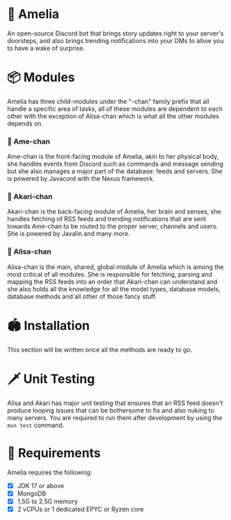 # 🍏 Amelia
An open-source Discord bot that brings story updates right to your server's doorsteps, and also brings trending notifications 
into your DMs to allow you to have a wake of surprise.

# 📦 Modules
Amelia has three child-modules under the "-chan" family prefix that all handle a specific area of tasks, 
all of these modules are dependent to each other with the exception of Alisa-chan which is what all the other modules 
depends on.

### 🍓 Ame-chan
Ame-chan is the front-facing module of Amelia, akin to her physical body, she handles events from Discord such as 
commands and message sending but she also manages a major part of the database: feeds and servers. She is powered by 
Javacord with the Nexus framework.

### 🍎 Akari-chan
Akari-chan is the back-facing module of Amelia, her brain and senses, she handles fetching of RSS feeds and trending 
notifications that are sent towards Ame-chan to be routed to the proper server, channels and users. She is powered by 
Javalin and many more.

### 🐉 Alisa-chan
Alisa-chan is the main, shared, global module of Amelia which is among the most critical of all modules. She is responsible 
for fetching, parsing and mapping the RSS feeds into an order that Akari-chan can understand and she also holds all the 
knowledge for all the model types, database models, database methods and all other of those fancy stuff.

# 🏟 Installation
This section will be written once all the methods are ready to go.

# 🗡 Unit Testing
Alisa and Akari has major unit testing that ensures that an RSS feed doesn't produce looping issues that can be bothersome 
to fix and also nuking to many servers. You are required to run them after development by using the `mvn test` command.

# 🥞 Requirements
Amelia requires the following:
- [x] JDK 17 or above
- [x] MongoDB
- [x] 1.5G to 2.5G memory
- [x] 2 vCPUs or 1 dedicated EPYC or Ryzen core